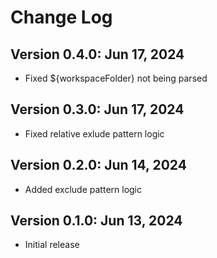 # Change Log

## Version 0.4.0: Jun 17, 2024

- Fixed ${workspaceFolder} not being parsed

## Version 0.3.0: Jun 17, 2024

- Fixed relative exlude pattern logic

## Version 0.2.0: Jun 14, 2024

- Added exclude pattern logic

## Version 0.1.0: Jun 13, 2024

- Initial release
